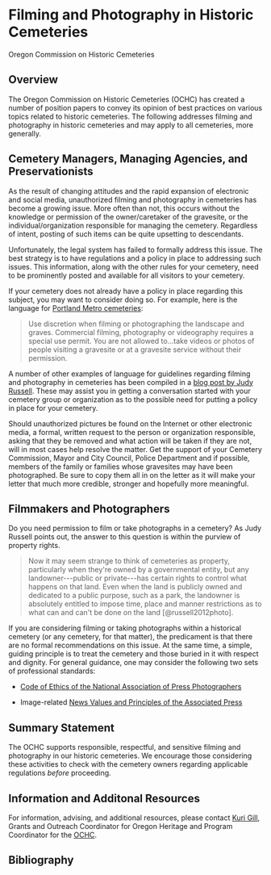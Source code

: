 # Filming and Photography in Historic Cemeteries
Oregon Commission on Historic Cemeteries  

## Overview

The Oregon Commission on Historic Cemeteries (OCHC) has created a number of position papers to convey its opinion of best practices on various topics related to historic cemeteries. The following addresses filming and photography in historic cemeteries and may apply to all cemeteries, more generally.


## Cemetery Managers, Managing Agencies, and Preservationists

As the result of changing attitudes and the rapid expansion of electronic and social media, unauthorized filming and photography in cemeteries has become a growing issue. More often than not, this occurs without the knowledge or permission of the owner/caretaker of the gravesite, or the individual/organization responsible for managing the cemetery. Regardless of intent, posting of such items can be quite upsetting to descendants. 

Unfortunately, the legal system has failed to formally address this issue. The best strategy is to have regulations and a policy in place to addressing such issues. This information, along with the other rules for your cemetery, need to be prominently posted and available for all visitors to your cemetery.

If your cemetery does not already have a policy in place regarding this subject, you may want to consider doing so. For example, here is the language for [Portland Metro cemeteries](http://www.oregonmetro.gov/historic-cemeteries/visiting-cemeteries):

> Use discretion when filming or photographing the landscape and graves. Commercial filming, photography or videography requires a special use permit. You are not allowed to...take videos or photos of people visiting a gravesite or at a gravesite service without their permission.

A number of other examples of language for guidelines regarding filming and photography in cemeteries has been compiled in a [blog post by Judy Russell](http://www.legalgenealogist.com/blog/2012/10/22/cemetery-photos-permission-required/). These may assist you in getting a conversation started with your cemetery group or organization as to the possible need for putting a policy in place for your cemetery.

Should unauthorized pictures be found on the Internet or other electronic media, a formal, written request to the person or organization responsible, asking that they be removed and what action will be taken if they are not, will in most cases help resolve the matter. Get the support of your Cemetery Commission, Mayor and City Council, Police Department and if possible, members of the family or families whose gravesites may have been photographed. Be sure to copy them all in on the letter as it will make your letter that much more credible, stronger and hopefully more meaningful.


## Filmmakers and Photographers

Do you need permission to film or take photographs in a cemetery? As Judy Russell points out, the answer to this question is within the purview of property rights.

> Now it may seem strange to think of cemeteries as property, particularly when they're owned by a governmental entity, but any landowner---public or private---has certain rights to control what happens on that land. Even when the land is publicly owned and dedicated to a public purpose, such as a park, the landowner is absolutely entitled to impose time, place and manner restrictions as to what can and can't be done on the land [@russell2012photo].

If you are considering filming or taking photographs within a historical cemetery (or any cemetery, for that matter), the predicament is that there are no formal recommendations on this issue. At the same time, a simple, guiding principle is to treat the cemetery and those buried in it with respect and dignity. For general guidance, one may consider the following two sets of professional standards:

- [Code of Ethics of the National Association of Press Photographers](https://nppa.org/code_of_ethics)

- Image-related [News Values and Principles of the Associated Press](https://diigo.com/05ns77)


## Summary Statement

The OCHC supports responsible, respectful, and sensitive filming and photography in our historic cemeteries. We encourage those considering these activities to check with the cemetery owners regarding applicable regulations _before_ proceeding.


## Information and Additonal Resources

For information, advising, and additional resources, please contact [Kuri Gill](mailto:Kuri.Gill@oregon.gov), Grants and Outreach Coordinator for Oregon Heritage and Program Coordinator for the [OCHC](http://www.oregon.gov/oprd/HCD/OCHC/Pages/index.aspx).


## Bibliography


